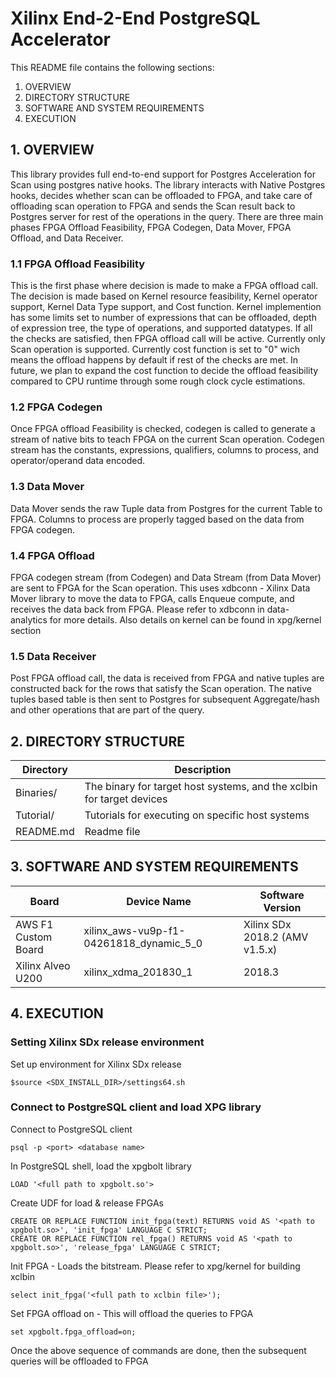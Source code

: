 Xilinx End-2-End PostgreSQL Accelerator
======================

This README file contains the following sections:
  1. OVERVIEW
  2. DIRECTORY STRUCTURE
  3. SOFTWARE AND SYSTEM REQUIREMENTS
  4. EXECUTION

## 1. OVERVIEW
This library provides full end-to-end support for Postgres Acceleration for Scan using postgres native hooks. The library interacts with Native Postgres hooks, decides whether scan can be offloaded to FPGA, and take care of offloading scan operation to FPGA and sends the Scan result back to Postgres server for rest of the operations in the query. There are three main phases FPGA Offload Feasibility, FPGA Codegen, Data Mover, FPGA Offload, and Data Receiver.

### 1.1 FPGA Offload Feasibility
This is the first phase where decision is made to make a FPGA offload call. The decision is made based on Kernel resource feasibility, Kernel operator support, Kernel Data Type support, and Cost function. Kernel implemention has some limits set to number of expressions that can be offloaded, depth of expression tree, the type of operations, and supported datatypes. If all the checks are satisfied, then FPGA offload call will be active. Currently only Scan operation is supported.
Currently cost function is set to "0" wich means the offload happens by default if rest of the checks are met. In future, we plan to expand the cost function to decide the offload feasibility compared to CPU runtime through some rough clock cycle estimations.

### 1.2 FPGA Codegen
Once FPGA offload Feasibility is checked, codegen is called to generate a stream of native bits to teach FPGA on the current Scan operation. Codegen stream has the constants, expressions, qualifiers, columns to process, and operator/operand data encoded.

### 1.3 Data Mover
Data Mover sends the raw Tuple data from Postgres for the current Table to FPGA. Columns to process are properly tagged based on the data from FPGA codegen.

### 1.4 FPGA Offload
FPGA codegen stream (from Codegen) and Data Stream (from Data Mover) are sent to FPGA for the Scan operation. This uses xdbconn - Xilinx Data Mover library to move the data to FPGA, calls Enqueue compute, and receives the data back from FPGA. Please refer to xdbconn in data-analytics for more details. Also details on kernel can be found in xpg/kernel section

### 1.5 Data Receiver
Post FPGA offload call, the data is received from FPGA and native tuples are constructed back for the rows that satisfy the Scan operation. The native tuples based table is then sent to Postgres for subsequent Aggregate/hash and other operations that are part of the query.

## 2. DIRECTORY STRUCTURE

Directory    | Description
-------------|----------------------------------------------------------------------------
Binaries/    | The binary for target host systems, and the xclbin for target devices
Tutorial/    | Tutorials for executing on specific host systems
README.md       | Readme file

## 3. SOFTWARE AND SYSTEM REQUIREMENTS

|         Board       |                 Device Name               |    Software Version |
|---------------------|-------------------------------------------|-------------------------------------|
|AWS F1 Custom Board  | xilinx_aws-vu9p-f1-04261818_dynamic_5_0   |    Xilinx SDx 2018.2 (AMV v1.5.x)|
|Xilinx Alveo U200   | xilinx_xdma_201830_1  |    2018.3 |

## 4. EXECUTION

### Setting Xilinx SDx release environment
Set up environment for Xilinx SDx release
```
$source <SDX_INSTALL_DIR>/settings64.sh
```

### Connect to PostgreSQL client and load XPG library
Connect to PostgreSQL client
```
psql -p <port> <database name> 
```
In PostgreSQL shell, load the xpgbolt library
```
LOAD '<full path to xpgbolt.so'> 
```
Create UDF for load & release FPGAs
```
CREATE OR REPLACE FUNCTION init_fpga(text) RETURNS void AS '<path to xpgbolt.so>', 'init_fpga' LANGUAGE C STRICT;
CREATE OR REPLACE FUNCTION rel_fpga() RETURNS void AS '<path to xpgbolt.so>', 'release_fpga' LANGUAGE C STRICT; 
```
Init FPGA - Loads the bitstream. Please refer to xpg/kernel for building xclbin
```
select init_fpga('<full path to xclbin file>');
```
Set FPGA offload on - This will offload the queries to FPGA

```
set xpgbolt.fpga_offload=on;
```
Once the above sequence of commands are done, then the subsequent queries will be offloaded to FPGA
